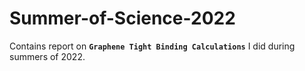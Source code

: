 # Summer-of-Science-2022
Contains report on **`Graphene Tight Binding Calculations`** I did during summers of 2022.
